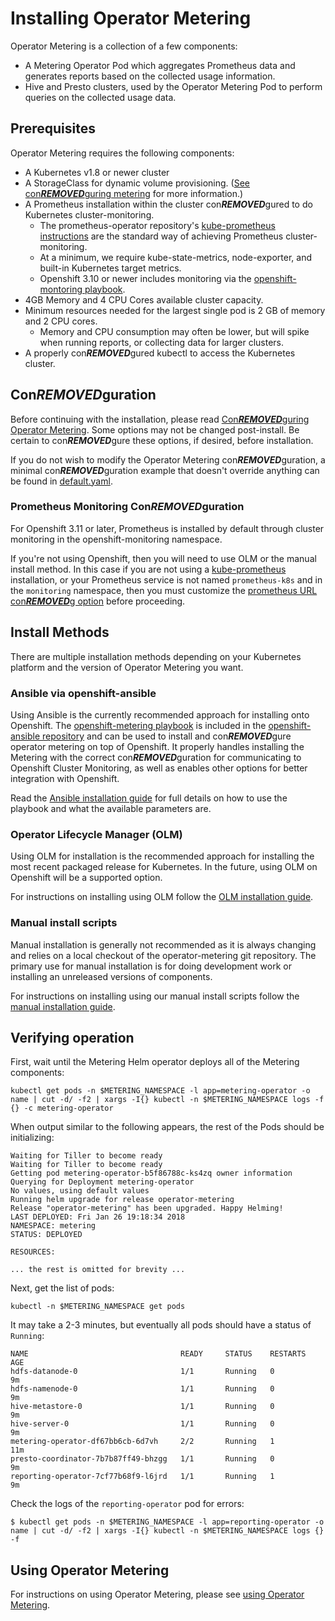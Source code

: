 # Installing Operator Metering

Operator Metering is a collection of a few components:

- A Metering Operator Pod which aggregates Prometheus data and generates reports based
  on the collected usage information.
- Hive and Presto clusters, used by the Operator Metering Pod to perform queries on the
  collected usage data.

## Prerequisites

Operator Metering requires the following components:

- A Kubernetes v1.8 or newer cluster
- A StorageClass for dynamic volume provisioning. ([See con***REMOVED***guring metering][con***REMOVED***guring-metering] for more information.)
- A Prometheus installation within the cluster con***REMOVED***gured to do Kubernetes cluster-monitoring.
    - The prometheus-operator repository's [kube-prometheus instructions][kube-prometheus] are the standard way of achieving Prometheus cluster-monitoring.
    - At a minimum, we require kube-state-metrics, node-exporter, and built-in Kubernetes target metrics.
    - Openshift 3.10 or newer includes monitoring via the [openshift-montoring playbook](https://github.com/openshift/openshift-ansible/tree/master/playbooks/openshift-monitoring).
- 4GB Memory and 4 CPU Cores available cluster capacity.
- Minimum resources needed for the largest single pod is 2 GB of memory and 2 CPU cores.
    - Memory and CPU consumption may often be lower, but will spike when running reports, or collecting data for larger clusters.
- A properly con***REMOVED***gured kubectl to access the Kubernetes cluster.

## Con***REMOVED***guration

Before continuing with the installation, please read [Con***REMOVED***guring Operator Metering][con***REMOVED***guring-metering].
Some options may not be changed post-install. Be certain to con***REMOVED***gure these options, if desired, before installation.

If you do not wish to modify the Operator Metering con***REMOVED***guration, a minimal con***REMOVED***guration example that doesn't override anything can be found in [default.yaml][default-con***REMOVED***g].

### Prometheus Monitoring Con***REMOVED***guration

For Openshift 3.11 or later, Prometheus is installed by default through cluster monitoring in the openshift-monitoring namespace.

If you're not using Openshift, then you will need to use OLM or the manual install method.
In this case if you are not using a [kube-prometheus][kube-prometheus] installation, or your Prometheus service is not named `prometheus-k8s` and in the `monitoring` namespace, then you must customize the [prometheus URL con***REMOVED***g option][con***REMOVED***gure-prometheus-url] before proceeding.

## Install Methods

There are multiple installation methods depending on your Kubernetes platform and the version of Operator Metering you want.

### Ansible via openshift-ansible

Using Ansible is the currently recommended approach for installing onto Openshift.
The [openshift-metering playbook][metering-playbook] is included in the [openshift-ansible repository][openshift-ansible] and can be used to install and con***REMOVED***gure operator metering on top of Openshift.
It properly handles installing the Metering with the correct con***REMOVED***guration for communicating to Openshift Cluster Monitoring, as well as enables other options for better integration with Openshift.

Read the [Ansible installation guide][ansible-install] for full details on how to use the playbook and what the available parameters are.

### Operator Lifecycle Manager (OLM)

Using OLM for installation is the recommended approach for installing the most recent packaged release for Kubernetes.
In the future, using OLM on Openshift will be a supported option.

For instructions on installing using OLM follow the [OLM installation guide][olm-install].

### Manual install scripts

Manual installation is generally not recommended as it is always changing and relies on a local checkout of the operator-metering git repository.
The primary use for manual installation is for doing development work or installing an unreleased versions of components.

For instructions on installing using our manual install scripts follow the [manual installation guide][manual-install].

## Verifying operation

First, wait until the Metering Helm operator deploys all of the Metering components:

```
kubectl get pods -n $METERING_NAMESPACE -l app=metering-operator -o name | cut -d/ -f2 | xargs -I{} kubectl -n $METERING_NAMESPACE logs -f {} -c metering-operator
```

When output similar to the following appears, the rest of the Pods should be initializing:

```
Waiting for Tiller to become ready
Waiting for Tiller to become ready
Getting pod metering-operator-b5f86788c-ks4zq owner information
Querying for Deployment metering-operator
No values, using default values
Running helm upgrade for release operator-metering
Release "operator-metering" has been upgraded. Happy Helming!
LAST DEPLOYED: Fri Jan 26 19:18:34 2018
NAMESPACE: metering
STATUS: DEPLOYED

RESOURCES:

... the rest is omitted for brevity ...
```

Next, get the list of pods:

```
kubectl -n $METERING_NAMESPACE get pods
```

It may take a 2-3 minutes, but eventually all pods should have a status of `Running`:

```
NAME                                  READY     STATUS    RESTARTS   AGE
hdfs-datanode-0                       1/1       Running   0          9m
hdfs-namenode-0                       1/1       Running   0          9m
hive-metastore-0                      1/1       Running   0          9m
hive-server-0                         1/1       Running   0          9m
metering-operator-df67bb6cb-6d7vh     2/2       Running   1          11m
presto-coordinator-7b7b87ff49-bhzgg   1/1       Running   0          9m
reporting-operator-7cf77b68f9-l6jrd   1/1       Running   1          9m
```

Check the logs of the `reporting-operator` pod for errors:

```
$ kubectl get pods -n $METERING_NAMESPACE -l app=reporting-operator -o name | cut -d/ -f2 | xargs -I{} kubectl -n $METERING_NAMESPACE logs {} -f
```

## Using Operator Metering

For instructions on using Operator Metering, please see [using Operator Metering][using-metering].

[default-con***REMOVED***g]: ../manifests/metering-con***REMOVED***g/default.yaml
[using-metering]: using-metering.md
[con***REMOVED***guring-metering]: metering-con***REMOVED***g.md
[con***REMOVED***gure-prometheus-url]: metering-con***REMOVED***g.md#prometheus-url
[kube-prometheus]: https://github.com/coreos/prometheus-operator/tree/master/contrib/kube-prometheus
[olm-install]: olm-install.md
[ansible-install]: ansible-install.md
[manual-install]: manual-install.md
[metering-playbook]: https://github.com/openshift/openshift-ansible/tree/master/playbooks/openshift-metering
[openshift-ansible]: https://github.com/openshift/openshift-ansible
